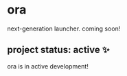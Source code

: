 # ora

next-generation launcher. coming soon!

## project status: active ✨

ora is in active development!
